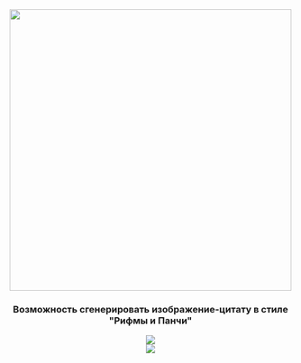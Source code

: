 <div id="header" align="center">
  <img src="https://sun9-2.userapi.com/impg/UWahVjvhs4xS-JLlXLsfNZDW6K0sKVwFPfclsw/WWbAo7CA2B8.jpg?size=1280x1280&quality=96&sign=1743fcc5400245a070c78f11f2d5e4ca&type=album" width="500"/>
  <h3>Возможность сгенерировать изображение-цитату в стиле "Рифмы и Панчи"</h3>
</div>
<div id="footer" align="center">
  <a href="https://maxhack1337.github.io/RhymesGen/">
  <img src="https://img.shields.io/badge/%D0%A1%D0%B3%D0%B5%D0%BD%D0%B5%D1%80%D0%B8%D1%80%D0%BE%D0%B2%D0%B0%D1%82%D1%8C%20%D0%BA%D0%B0%D1%80%D1%82%D0%B8%D0%BD%D0%BA%D1%83-%23ffea03?style=for-the-badge"/>
  </a>
  <br>
  <a href="https://github.com/maxhack1337/vk_enhancer">
  <img src="https://img.shields.io/badge/-VK%20TOOLS-blue?style=for-the-badge&logo=vk&color=0077FF"></img>
  </a>
</div>

